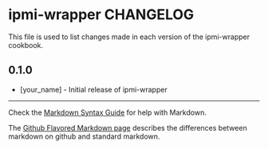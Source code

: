 ipmi-wrapper CHANGELOG
======================

This file is used to list changes made in each version of the ipmi-wrapper cookbook.

0.1.0
-----
- [your_name] - Initial release of ipmi-wrapper

- - -
Check the [Markdown Syntax Guide](http://daringfireball.net/projects/markdown/syntax) for help with Markdown.

The [Github Flavored Markdown page](http://github.github.com/github-flavored-markdown/) describes the differences between markdown on github and standard markdown.
